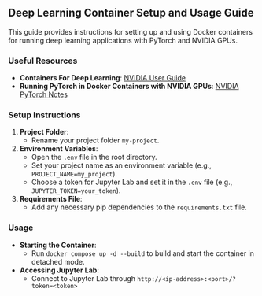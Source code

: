 ## Deep Learning Container Setup and Usage Guide

This guide provides instructions for setting up and using Docker containers for running deep learning applications with PyTorch and NVIDIA GPUs.

### Useful Resources

- **Containers For Deep Learning**: [NVIDIA User Guide](https://docs.nvidia.com/deeplearning/frameworks/user-guide/index.html)
- **Running PyTorch in Docker Containers with NVIDIA GPUs**: [NVIDIA PyTorch Notes](https://docs.nvidia.com/deeplearning/frameworks/pytorch-release-notes/running.html)

### Setup Instructions

1. **Project Folder**:
    - Rename your project folder `my-project`.
2. **Environment Variables**:
    - Open the `.env` file in the root directory.
    - Set your project name as an environment variable (e.g., `PROJECT_NAME=my_project`).
    - Choose a token for Jupyter Lab and set it in the `.env` file (e.g., `JUPYTER_TOKEN=your_token`).
3. **Requirements File**:
    - Add any necessary pip dependencies to the `requirements.txt` file.

### Usage

- **Starting the Container**:
    - Run `docker compose up -d --build` to build and start the container in detached mode.
- **Accessing Jupyter Lab**:
    - Connect to Jupyter Lab through `http://<ip-address>:<port>/?token=<token>`
